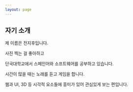 ```yaml
---
layout: page
---
```


## 자기 소개



제 이름은 전지후입니다.

사진 찍는 걸 좋아하고

단국대학교에서 스페인어와 소프트웨어를 공부하고 있습니다.


시간이 많을 때는 노래를 듣고 게임을 합니다. 

웹과 UI, 3D 등 시각적 요소들에 흥미가 있어 관심있게 보는 편입니다. 
